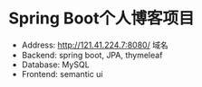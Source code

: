 # Spring Boot个人博客项目

+ Address: http://121.41.224.7:8080/ 域名
+ Backend: spring boot, JPA, thymeleaf
+ Database: MySQL
+ Frontend: semantic ui

